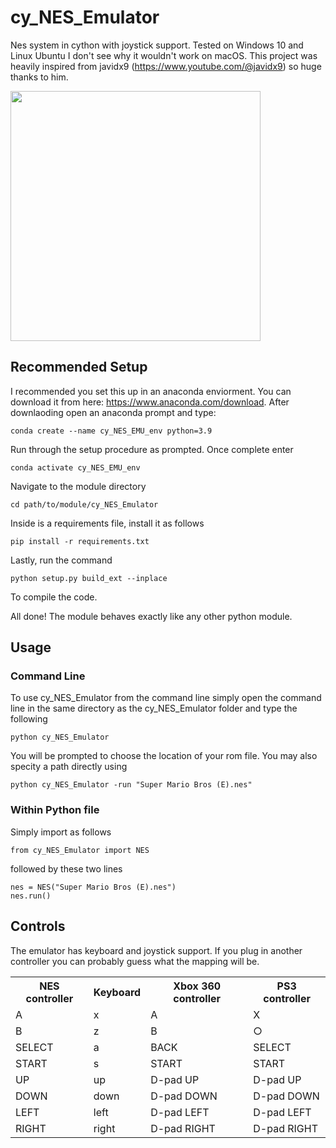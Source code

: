 # cy_NES_Emulator
Nes system in cython with joystick support. Tested on Windows 10 and Linux Ubuntu I don't see why it wouldn't work on macOS.
This project was heavily inspired from javidx9 (https://www.youtube.com/@javidx9) so huge thanks to him.

<img src="smb.gif" width="400"/>


## Recommended Setup
I recommended you set this up in an anaconda enviorment. You can download it from here: https://www.anaconda.com/download. After downlaoding open an anaconda prompt and type:
```
conda create --name cy_NES_EMU_env python=3.9
```
Run through the setup procedure as prompted. 
Once complete enter
```
conda activate cy_NES_EMU_env
```
Navigate to the module directory
```
cd path/to/module/cy_NES_Emulator
```
Inside is a requirements file, install it as follows
```
pip install -r requirements.txt
```
Lastly, run the command
```
python setup.py build_ext --inplace
```

To compile the code.

All done! The module behaves exactly like any other python module.

## Usage
### Command Line
To use cy_NES_Emulator from the command line simply open the command line in the same directory as the cy_NES_Emulator folder and type the following
```
python cy_NES_Emulator
```

You will be prompted to choose the location of your rom file.
You may also specity a path directly using

```
python cy_NES_Emulator -run "Super Mario Bros (E).nes"
```

### Within Python file
Simply import as follows
```
from cy_NES_Emulator import NES
```
followed by these two lines
```
nes = NES("Super Mario Bros (E).nes")
nes.run()
```

## Controls
The emulator has keyboard and joystick support. If you plug in another controller you can probably guess what the mapping will be.
<table>
	<tr>
		<th> NES controller </th>
		<th> Keyboard </th>
		<th> Xbox 360 controller </th>
		<th> PS3 controller </th>
	</tr>
	<tr>
		<td> A </td>
		<td> x </td>
		<td> A </td>
		<td> X </td>
	</tr>
	<tr>
		<td> B </td>
		<td> z </td>
		<td> B </td>
		<td> ○ </td>
	</tr>
	<tr>
		<td> SELECT </td>
		<td> a </td>
		<td> BACK </td>
		<td> SELECT </td>
	</tr>
	<tr>
		<td> START </td>
		<td> s </td>
		<td> START </td>
		<td> START </td>
	</tr>
	<tr>
		<td> UP </td>
		<td> up </td>
		<td> D-pad UP </td>
		<td> D-pad UP </td>
	</tr>
	<tr>
		<td> DOWN </td>
		<td> down </td>
		<td> D-pad DOWN </td>
		<td> D-pad DOWN </td>
	</tr>
	<tr>
		<td> LEFT </td>
		<td> left </td>
		<td> D-pad LEFT </td>
		<td> D-pad LEFT </td>
	</tr>
	<tr>
		<td> RIGHT </td>
		<td> right </td>
		<td> D-pad RIGHT </td>
		<td> D-pad RIGHT </td>
	</tr>
</table>

